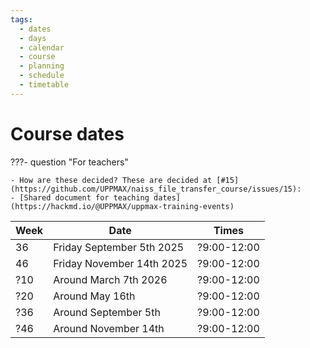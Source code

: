 ```yaml
---
tags:
  - dates
  - days
  - calendar
  - course
  - planning
  - schedule
  - timetable
---
```


# Course dates

???- question "For teachers"

    - How are these decided? These are decided at [#15](https://github.com/UPPMAX/naiss_file_transfer_course/issues/15):
    - [Shared document for teaching dates](https://hackmd.io/@UPPMAX/uppmax-training-events)

Week|Date                     |Times
----|-------------------------|-----------
36  |Friday September 5th 2025|?9:00-12:00
46  |Friday November 14th 2025|?9:00-12:00
?10 |Around March 7th 2026    |?9:00-12:00
?20 |Around May 16th          |?9:00-12:00
?36 |Around September 5th     |?9:00-12:00
?46 |Around November 14th     |?9:00-12:00

